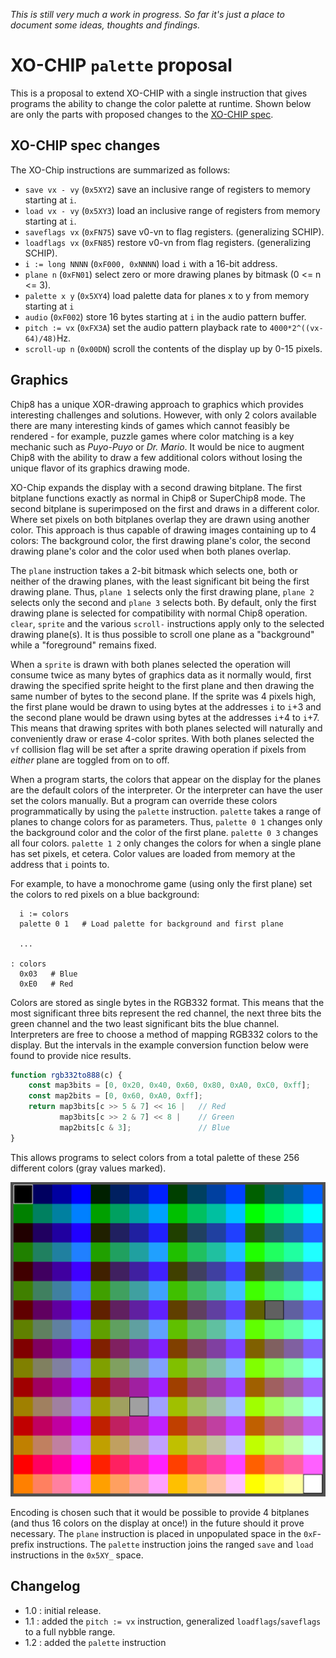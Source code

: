 _This is still very much a work in progress. So far it's just a place to
document some ideas, thoughts and findings._

# XO-CHIP `palette` proposal

This is a proposal to extend XO-CHIP with a single instruction that gives programs the ability to change the color palette at runtime. Shown below are only the parts with proposed changes to the [XO-CHIP spec](https://github.com/JohnEarnest/Octo/blob/gh-pages/docs/XO-ChipSpecification.md).

## XO-CHIP spec changes

The XO-Chip instructions are summarized as follows:

- `save vx - vy` (`0x5XY2`) save an inclusive range of registers to memory starting at `i`.
- `load vx - vy` (`0x5XY3`) load an inclusive range of registers from memory starting at `i`.
- `saveflags vx` (`0xFN75`) save v0-vn to flag registers. (generalizing SCHIP).
- `loadflags vx` (`0xFN85`) restore v0-vn from flag registers. (generalizing SCHIP).
- `i := long NNNN` (`0xF000, 0xNNNN`) load `i` with a 16-bit address.
- `plane n` (`0xFN01`) select zero or more drawing planes by bitmask (0 <= n <= 3).
- `palette x y` (`0x5XY4`) load palette data for planes x to y from memory starting at `i`
- `audio` (`0xF002`) store 16 bytes starting at `i` in the audio pattern buffer.
- `pitch := vx` (`0xFX3A`) set the audio pattern playback rate to `4000*2^((vx-64)/48)`Hz.
- `scroll-up n` (`0x00DN`) scroll the contents of the display up by 0-15 pixels.


Graphics
--------
Chip8 has a unique XOR-drawing approach to graphics which provides interesting challenges and solutions. However, with only 2 colors available there are many interesting kinds of games which cannot feasibly be rendered - for example, puzzle games where color matching is a key mechanic such as _Puyo-Puyo_ or _Dr. Mario_. It would be nice to augment Chip8 with the ability to draw a few additional colors without losing the unique flavor of its graphics drawing mode.

XO-Chip expands the display with a second drawing bitplane. The first bitplane functions exactly as normal in Chip8 or SuperChip8 mode. The second bitplane is superimposed on the first and draws in a different color. Where set pixels on both bitplanes overlap they are drawn using another color. This approach is thus capable of drawing images containing up to 4 colors: The background color, the first drawing plane's color, the second drawing plane's color and the color used when both planes overlap.

The `plane` instruction takes a 2-bit bitmask which selects one, both or neither of the drawing planes, with the least significant bit being the first drawing plane. Thus, `plane 1` selects only the first drawing plane, `plane 2` selects only the second and `plane 3` selects both. By default, only the first drawing plane is selected for compatibility with normal Chip8 operation. `clear`, `sprite` and the various `scroll-` instructions apply only to the selected drawing plane(s). It is thus possible to scroll one plane as a "background" while a "foreground" remains fixed.

When a `sprite` is drawn with both planes selected the operation will consume twice as many bytes of graphics data as it normally would, first drawing the specified sprite height to the first plane and then drawing the same number of bytes to the second plane. If the sprite was 4 pixels high, the first plane would be drawn to using bytes at the addresses `i` to `i`+3 and the second plane would be drawn using bytes at the addresses `i`+4 to `i`+7. This means that drawing sprites with both planes selected will naturally and conveniently draw or erase 4-color sprites. With both planes selected the `vf` collision flag will be set after a sprite drawing operation if pixels from _either_ plane are toggled from on to off.

When a program starts, the colors that appear on the display for the planes are the default colors of the interpreter. Or the interpreter can have the user set the colors manually. But a program can override these colors programmatically by using the `palette` instruction. `palette` takes a range of planes to change colors for as parameters. Thus, `palette 0 1` changes only the background color and the color of the first plane. `palette 0 3` changes all four colors. `palette 1 2` only changes the colors for when a single plane has set pixels, et cetera. Color values are loaded from memory at the address that `i` points to.

For example, to have a monochrome game (using only the first plane) set the colors to red pixels on a blue background:

      i := colors
      palette 0 1   # Load palette for background and first plane

      ...

    : colors
      0x03   # Blue
      0xE0   # Red

Colors are stored as single bytes in the RGB332 format. This means that the most significant three bits represent the red channel, the next three bits the green channel and the two least significant bits the blue channel. Interpreters are free to choose a method of mapping RGB332 colors to the display. But the intervals in the example conversion function below were found to provide nice results.

```javascript
function rgb332to888(c) {
    const map3bits = [0, 0x20, 0x40, 0x60, 0x80, 0xA0, 0xC0, 0xff];
    const map2bits = [0, 0x60, 0xA0, 0xff];
    return map3bits[c >> 5 & 7] << 16 |   // Red
           map3bits[c >> 2 & 7] << 8 |    // Green
           map2bits[c & 3];               // Blue
}
```

This allows programs to select colors from a total palette of these 256 different colors (gray values marked).

![The 256 colors that `palette` can choose from](./xo-chip-palette-proposal.png)


Encoding is chosen such that it would be possible to provide 4 bitplanes (and thus 16 colors on the display at once!) in the future should it prove necessary. The `plane` instruction is placed in unpopulated space in the `0xF`-prefix instructions. The `palette` instruction joins the ranged `save` and `load` instructions in the `0x5XY_` space.

Changelog
---------
- 1.0 : initial release.
- 1.1 : added the `pitch := vx` instruction, generalized `loadflags`/`saveflags` to a full nybble range.
- 1.2 : added the `palette` instruction
